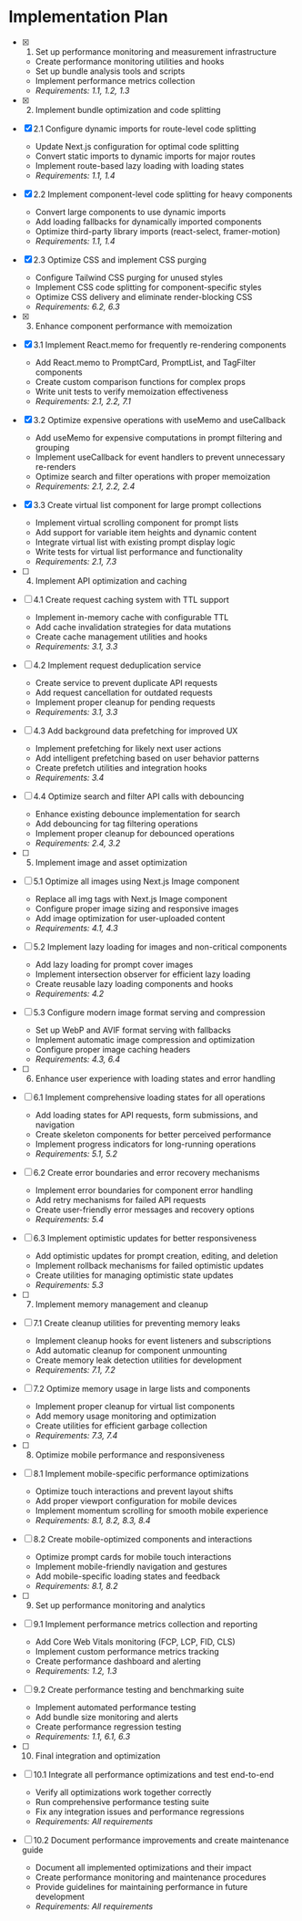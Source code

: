 # Implementation Plan

- [x] 1. Set up performance monitoring and measurement infrastructure
  - Create performance monitoring utilities and hooks
  - Set up bundle analysis tools and scripts
  - Implement performance metrics collection
  - _Requirements: 1.1, 1.2, 1.3_

- [x] 2. Implement bundle optimization and code splitting
- [x] 2.1 Configure dynamic imports for route-level code splitting
  - Update Next.js configuration for optimal code splitting
  - Convert static imports to dynamic imports for major routes
  - Implement route-based lazy loading with loading states
  - _Requirements: 1.1, 1.4_

- [x] 2.2 Implement component-level code splitting for heavy components
  - Convert large components to use dynamic imports
  - Add loading fallbacks for dynamically imported components
  - Optimize third-party library imports (react-select, framer-motion)
  - _Requirements: 1.1, 1.4_

- [x] 2.3 Optimize CSS and implement CSS purging
  - Configure Tailwind CSS purging for unused styles
  - Implement CSS code splitting for component-specific styles
  - Optimize CSS delivery and eliminate render-blocking CSS
  - _Requirements: 6.2, 6.3_

- [x] 3. Enhance component performance with memoization
- [x] 3.1 Implement React.memo for frequently re-rendering components
  - Add React.memo to PromptCard, PromptList, and TagFilter components
  - Create custom comparison functions for complex props
  - Write unit tests to verify memoization effectiveness
  - _Requirements: 2.1, 2.2, 7.1_

- [x] 3.2 Optimize expensive operations with useMemo and useCallback
  - Add useMemo for expensive computations in prompt filtering and grouping
  - Implement useCallback for event handlers to prevent unnecessary re-renders
  - Optimize search and filter operations with proper memoization
  - _Requirements: 2.1, 2.2, 2.4_

- [x] 3.3 Create virtual list component for large prompt collections
  - Implement virtual scrolling component for prompt lists
  - Add support for variable item heights and dynamic content
  - Integrate virtual list with existing prompt display logic
  - Write tests for virtual list performance and functionality
  - _Requirements: 2.1, 7.3_

- [ ] 4. Implement API optimization and caching
- [ ] 4.1 Create request caching system with TTL support
  - Implement in-memory cache with configurable TTL
  - Add cache invalidation strategies for data mutations
  - Create cache management utilities and hooks
  - _Requirements: 3.1, 3.3_

- [ ] 4.2 Implement request deduplication service
  - Create service to prevent duplicate API requests
  - Add request cancellation for outdated requests
  - Implement proper cleanup for pending requests
  - _Requirements: 3.1, 3.3_

- [ ] 4.3 Add background data prefetching for improved UX
  - Implement prefetching for likely next user actions
  - Add intelligent prefetching based on user behavior patterns
  - Create prefetch utilities and integration hooks
  - _Requirements: 3.4_

- [ ] 4.4 Optimize search and filter API calls with debouncing
  - Enhance existing debounce implementation for search
  - Add debouncing for tag filtering operations
  - Implement proper cleanup for debounced operations
  - _Requirements: 2.4, 3.2_

- [ ] 5. Implement image and asset optimization
- [ ] 5.1 Optimize all images using Next.js Image component
  - Replace all img tags with Next.js Image component
  - Configure proper image sizing and responsive images
  - Add image optimization for user-uploaded content
  - _Requirements: 4.1, 4.3_

- [ ] 5.2 Implement lazy loading for images and non-critical components
  - Add lazy loading for prompt cover images
  - Implement intersection observer for efficient lazy loading
  - Create reusable lazy loading components and hooks
  - _Requirements: 4.2_

- [ ] 5.3 Configure modern image format serving and compression
  - Set up WebP and AVIF format serving with fallbacks
  - Implement automatic image compression and optimization
  - Configure proper image caching headers
  - _Requirements: 4.3, 6.4_

- [ ] 6. Enhance user experience with loading states and error handling
- [ ] 6.1 Implement comprehensive loading states for all operations
  - Add loading states for API requests, form submissions, and navigation
  - Create skeleton components for better perceived performance
  - Implement progress indicators for long-running operations
  - _Requirements: 5.1, 5.2_

- [ ] 6.2 Create error boundaries and error recovery mechanisms
  - Implement error boundaries for component error handling
  - Add retry mechanisms for failed API requests
  - Create user-friendly error messages and recovery options
  - _Requirements: 5.4_

- [ ] 6.3 Implement optimistic updates for better responsiveness
  - Add optimistic updates for prompt creation, editing, and deletion
  - Implement rollback mechanisms for failed optimistic updates
  - Create utilities for managing optimistic state updates
  - _Requirements: 5.3_

- [ ] 7. Implement memory management and cleanup
- [ ] 7.1 Create cleanup utilities for preventing memory leaks
  - Implement cleanup hooks for event listeners and subscriptions
  - Add automatic cleanup for component unmounting
  - Create memory leak detection utilities for development
  - _Requirements: 7.1, 7.2_

- [ ] 7.2 Optimize memory usage in large lists and components
  - Implement proper cleanup for virtual list components
  - Add memory usage monitoring and optimization
  - Create utilities for efficient garbage collection
  - _Requirements: 7.3, 7.4_

- [ ] 8. Optimize mobile performance and responsiveness
- [ ] 8.1 Implement mobile-specific performance optimizations
  - Optimize touch interactions and prevent layout shifts
  - Add proper viewport configuration for mobile devices
  - Implement momentum scrolling for smooth mobile experience
  - _Requirements: 8.1, 8.2, 8.3, 8.4_

- [ ] 8.2 Create mobile-optimized components and interactions
  - Optimize prompt cards for mobile touch interactions
  - Implement mobile-friendly navigation and gestures
  - Add mobile-specific loading states and feedback
  - _Requirements: 8.1, 8.2_

- [ ] 9. Set up performance monitoring and analytics
- [ ] 9.1 Implement performance metrics collection and reporting
  - Add Core Web Vitals monitoring (FCP, LCP, FID, CLS)
  - Implement custom performance metrics tracking
  - Create performance dashboard and alerting
  - _Requirements: 1.2, 1.3_

- [ ] 9.2 Create performance testing and benchmarking suite
  - Implement automated performance testing
  - Add bundle size monitoring and alerts
  - Create performance regression testing
  - _Requirements: 1.1, 6.1, 6.3_

- [ ] 10. Final integration and optimization
- [ ] 10.1 Integrate all performance optimizations and test end-to-end
  - Verify all optimizations work together correctly
  - Run comprehensive performance testing suite
  - Fix any integration issues and performance regressions
  - _Requirements: All requirements_

- [ ] 10.2 Document performance improvements and create maintenance guide
  - Document all implemented optimizations and their impact
  - Create performance monitoring and maintenance procedures
  - Provide guidelines for maintaining performance in future development
  - _Requirements: All requirements_
